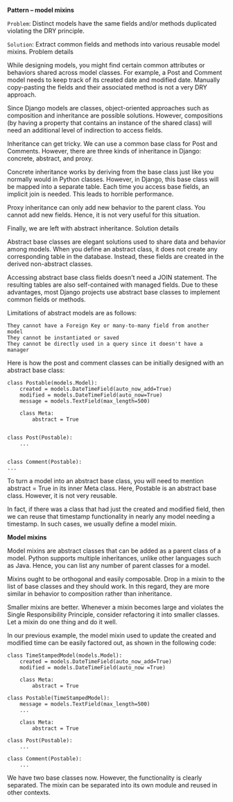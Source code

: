 **Pattern – model mixins**

`Problem`: Distinct models have the same fields and/or methods duplicated violating the DRY principle.

`Solution`: Extract common fields and methods into various reusable model mixins.
Problem details

While designing models, you might find certain common attributes or behaviors shared across model classes. For example, a Post and Comment model needs to keep track of its created date and modified date. Manually copy-pasting the fields and their associated method is not a very DRY approach.

Since Django models are classes, object-oriented approaches such as composition and inheritance are possible solutions. However, compositions (by having a property that contains an instance of the shared class) will need an additional level of indirection to access fields.

Inheritance can get tricky. We can use a common base class for Post and Comments. However, there are three kinds of inheritance in Django: concrete, abstract, and proxy.

Concrete inheritance works by deriving from the base class just like you normally would in Python classes. However, in Django, this base class will be mapped into a separate table. Each time you access base fields, an implicit join is needed. This leads to horrible performance.

Proxy inheritance can only add new behavior to the parent class. You cannot add new fields. Hence, it is not very useful for this situation.

Finally, we are left with abstract inheritance.
Solution details

Abstract base classes are elegant solutions used to share data and behavior among models. When you define an abstract class, it does not create any corresponding table in the database. Instead, these fields are created in the derived non-abstract classes.

Accessing abstract base class fields doesn't need a JOIN statement. The resulting tables are also self-contained with managed fields. Due to these advantages, most Django projects use abstract base classes to implement common fields or methods.

Limitations of abstract models are as follows:

    They cannot have a Foreign Key or many-to-many field from another model
    They cannot be instantiated or saved
    They cannot be directly used in a query since it doesn't have a manager

Here is how the post and comment classes can be initially designed with an abstract base class:

    class Postable(models.Model):
        created = models.DateTimeField(auto_now_add=True)
        modified = models.DateTimeField(auto_now=True)
        message = models.TextField(max_length=500)
    
        class Meta:
            abstract = True


    class Post(Postable):
        ...
    
    
    class Comment(Postable):
    ...

To turn a model into an abstract base class, you will need to mention abstract = True in its inner Meta class. Here, Postable is an abstract base class. However, it is not very reusable.

In fact, if there was a class that had just the created and modified field, then we can reuse that timestamp functionality in nearly any model needing a timestamp. In such cases, we usually define a model mixin.

**Model mixins**

Model mixins are abstract classes that can be added as a parent class of a model. Python supports multiple inheritances, unlike other languages such as Java. Hence, you can list any number of parent classes for a model.

Mixins ought to be orthogonal and easily composable. Drop in a mixin to the list of base classes and they should work. In this regard, they are more similar in behavior to composition rather than inheritance.

Smaller mixins are better. Whenever a mixin becomes large and violates the Single Responsibility Principle, consider refactoring it into smaller classes. Let a mixin do one thing and do it well.

In our previous example, the model mixin used to update the created and modified time can be easily factored out, as shown in the following code:

    class TimeStampedModel(models.Model):
        created = models.DateTimeField(auto_now_add=True)
        modified = models.DateTimeField(auto_now =True)
    
        class Meta:
            abstract = True
    
    class Postable(TimeStampedModel):
        message = models.TextField(max_length=500)
        ... 
    
        class Meta:
            abstract = True
    
    class Post(Postable):
        ...
    
    class Comment(Postable):
        ...

We have two base classes now. However, the functionality is clearly separated. The mixin can be separated into its own module and reused in other contexts.
